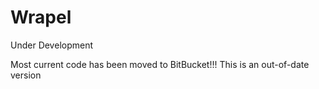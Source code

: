Wrapel
=========
Under Development

Most current code has been moved to BitBucket!!!
This is an out-of-date version

